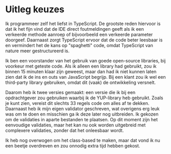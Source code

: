 # Uitleg keuzes

Ik programmeer zelf het liefst in TypeScript. De grootste reden hiervoor is dat ik het fijn vind dat de IDE direct foutmeldingen geeft als ik een verkeerde methode aanroep of bijvoorbeeld een verkeerde parameter doorgeef. Daarnaast zorgt TypeScript ervoor dat de code beter leesbaar is en vermindert het de kans op "spaghetti" code, omdat TypeScript van nature meer gestructureerd is.

Ik ben een voorstander van het gebruik van goede open-source libraries, bij voorkeur met geteste code. Als ik alleen een library had gebruikt, zou ik binnen 15 minuten klaar zijn geweest, maar dan had ik niet kunnen laten zien dat ik de ins en outs van JavaScript begrijp. Bij een klant zou ik wel een third-party library gebruiken, omdat dit (vaak) de ontwikkeling versnelt.

Daarom heb ik twee versies gemaakt: een versie die ik bij een opdrachtgever zou gebruiken waarbij ik de YUP-library heb gebruikt. Zoals je kunt zien, vereist dit slechts 33 regels code om alles af te dekken.
Daarnaast heb ik mijn eigen validator geschreven, wat overigens erg leuk was om te doen en misschien ga ik deze later nog uitbreiden. Ik gekozen om de validaties in aparte bestanden te plaatsen. Op dit moment zijn het eenvoudige validaties, maar het kan nu ook worden uitgebreid met complexere validaties, zonder dat het onleesbaar wordt.

Ik heb nog overwogen om het class-based te maken, maar dat vond ik nu een beetje overdreven en zou onnodig extra tijd hebben gekost.

